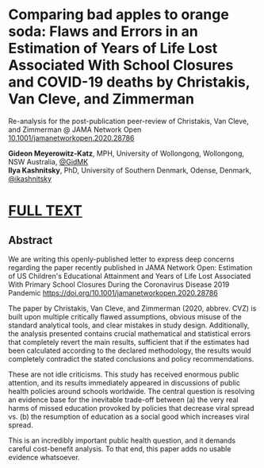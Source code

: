# Comparing bad apples to orange soda: Flaws and Errors in an Estimation of Years of Life Lost Associated With School Closures and COVID-19 deaths by Christakis, Van Cleve, and Zimmerman

Re-analysis for the post-publication peer-review of Christakis, Van Cleve, and Zimmerman \@ JAMA Network Open [10.1001/jamanetworkopen.2020.28786](https://doi.org/10.1001/jamanetworkopen.2020.28786)

**Gideon Meyerowitz-Katz**, MPH, University of Wollongong, Wollongong, NSW Australia, [@GidMK](<https://twitter.com/GidMK>)   
**Ilya Kashnitsky**, PhD, University of Southern Denmark, Odense, Denmark, [@ikashnitsky](<https://twitter.com/ikashnitsky>)

# [FULL TEXT](/gidmk-ikashnitsky-response.pdf)

## **Abstract**

We are writing this openly-published letter to express deep concerns regarding the paper recently published in JAMA Network Open: Estimation of US Children's Educational Attainment and Years of Life Lost Associated With Primary School Closures During the Coronavirus Disease 2019 Pandemic <https://doi.org/10.1001/jamanetworkopen.2020.28786>

The paper by Christakis, Van Cleve, and Zimmerman (2020, abbrev. CVZ) is built upon multiple critically flawed assumptions, obvious misuse of the standard analytical tools, and clear mistakes in study design. Additionally, the analysis presented contains crucial mathematical and statistical errors that completely revert the main results, sufficient that if the estimates had been calculated according to the declared methodology, the results would completely contradict the stated conclusions and policy recommendations. 

These are not idle criticisms. This study has received enormous public attention, and its results immediately appeared in discussions of public health policies around schools worldwide. The central question is resolving an evidence base for the inevitable trade-off between (a) the very real harms of missed education provoked by policies that decrease viral spread vs. (b) the resumption of education as a social good which increases viral spread.

This is an incredibly important public health question, and it demands careful cost-benefit analysis. To that end, this paper adds no usable evidence whatsoever.
